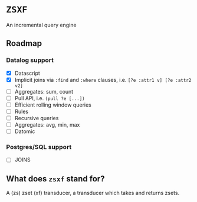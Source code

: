 # `ZSXF`
An incremental query engine

## Roadmap

### Datalog support
- [x] Datascript
- [x] Implicit joins via `:find` and `:where` clauses, i.e. `[?e :attr1 v] [?e :attr2 v2]`
- [ ] Aggregates: sum, count
- [ ] Pull API, i.e. `(pull ?e [...])`
- [ ] Efficient rolling window queries
- [ ] Rules
- [ ] Recursive queries
- [ ] Aggregates: avg, min, max
- [ ] Datomic

### Postgres/SQL support
- [ ] JOINS


## What does `zsxf` stand for?
A (zs) zset (xf) transducer, a transducer which takes and returns zsets.
